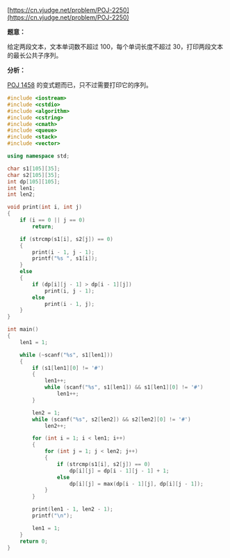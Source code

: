 [https://cn.vjudge.net/problem/POJ-2250](https://cn.vjudge.net/problem/POJ-2250)

**题意：**

给定两段文本，文本单词数不超过 100，每个单词长度不超过 30，打印两段文本的最长公共子序列。

**分析：**

[POJ 1458](https://github.com/BExplained/Accepted/blob/master/02%20-%20%E7%AE%80%E5%8D%95dp/011%20-%20POJ%201458.md) 的变式题而已，只不过需要打印它的序列。

```c++
#include <iostream>
#include <cstdio>
#include <algorithm>
#include <cstring>
#include <cmath>
#include <queue>
#include <stack>
#include <vector>

using namespace std;

char s1[105][35];
char s2[105][35];
int dp[105][105];
int len1;
int len2;

void print(int i, int j)
{
    if (i == 0 || j == 0)
        return;

    if (strcmp(s1[i], s2[j]) == 0)
    {
        print(i - 1, j - 1);
        printf("%s ", s1[i]);
    }
    else
    {
        if (dp[i][j - 1] > dp[i - 1][j])
            print(i, j - 1);
        else
            print(i - 1, j);
    }
}

int main()
{
    len1 = 1;

    while (~scanf("%s", s1[len1]))
    {
        if (s1[len1][0] != '#')
        {
            len1++;
            while (scanf("%s", s1[len1]) && s1[len1][0] != '#')
                len1++;
        }

        len2 = 1;
        while (scanf("%s", s2[len2]) && s2[len2][0] != '#')
            len2++;

        for (int i = 1; i < len1; i++)
        {
            for (int j = 1; j < len2; j++)
            {
                if (strcmp(s1[i], s2[j]) == 0)
                    dp[i][j] = dp[i - 1][j - 1] + 1;
                else
                    dp[i][j] = max(dp[i - 1][j], dp[i][j - 1]);
            }
        }

        print(len1 - 1, len2 - 1);
        printf("\n");

        len1 = 1;
    }
    return 0;
}
```
